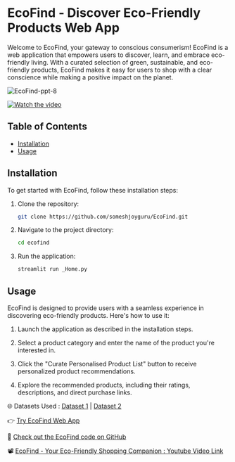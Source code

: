 # EcoFind - Discover Eco-Friendly Products Web App

Welcome to EcoFind, your gateway to conscious consumerism! EcoFind is a web application that empowers users to discover, learn, and embrace eco-friendly living. With a curated selection of green, sustainable, and eco-friendly products, EcoFind makes it easy for users to shop with a clear conscience while making a positive impact on the planet.

![EcoFind-ppt-8](https://github.com/someshjoyguru/EcoFind/assets/99559848/1f9f79d7-869f-49a6-bf65-ae4dcb01ba19)

[![Watch the video](https://github.com/user-attachments/assets/0257f477-0d36-4038-9779-e122bb70ff30)](https://www.youtube.com/watch?v=NISJYRUALYw)

## Table of Contents
- [Installation](#installation)
- [Usage](#usage)

## Installation

To get started with EcoFind, follow these installation steps:

1. Clone the repository:

   ```bash
   git clone https://github.com/someshjoyguru/EcoFind.git
   ```

2. Navigate to the project directory:

   ```bash
   cd ecofind
   ```

3. Run the application:

   ```bash
   streamlit run _Home.py
   ```

## Usage

EcoFind is designed to provide users with a seamless experience in discovering eco-friendly products. Here's how to use it:

1. Launch the application as described in the installation steps.

2. Select a product category and enter the name of the product you're interested in.

3. Click the "Curate Personalised Product List" button to receive personalized product recommendations.

4. Explore the recommended products, including their ratings, descriptions, and direct purchase links.


🌐 Datasets Used : 
[Dataset 1](https://www.kaggle.com/datasets/mewbius/ecommerce-products) | 
[Dataset 2](https://www.kaggle.com/datasets/lokeshparab/amazon-products-dataset)


👉 [Try EcoFind Web App](https://ecofind.streamlit.app)

📂 [Check out the EcoFind code on GitHub](https://github.com/someshjoyguru/EcoFind)

📽️ [EcoFind - Your Eco-Friendly Shopping Companion : Youtube Video Link](https://www.youtube.com/watch?v=NISJYRUALYw)
